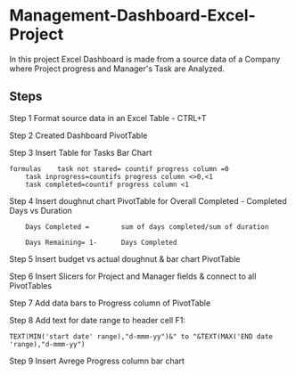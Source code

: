 # Management-Dashboard-Excel-Project
In this project Excel Dashboard is made from a source data of a Company where Project progress and Manager's Task are Analyzed. 

## Steps

Step 1	Format source data in an Excel Table - CTRL+T				
					
Step 2	Created Dashboard PivotTable				
					
Step 3	Insert Table for Tasks Bar Chart 				
					
	formulas	task not stared= countif progress column =0			
		task inprogress=countifs progress column <>0,<1			
		task completed=countif progress column <1			
					
Step 4	Insert doughnut chart PivotTable for Overall Completed - Completed Days vs Duration				
					
		Days Completed =		sum of days completed/sum of duration	
					
		Days Remaining= 1- 		Days Completed 	
					
Step 5	Insert budget vs actual doughnut & bar chart PivotTable 				
					
Step 6	Insert Slicers for Project and Manager fields & connect to all PivotTables				
					
Step 7	Add data bars to Progress column of PivotTable				
					
Step 8	Add text for date range to header cell F1:				
					
	TEXT(MIN('start date' range),"d-mmm-yy")&" to "&TEXT(MAX('END date 'range),"d-mmm-yy")				
					
Step 9	Insert Avrege Progress column bar chart				
